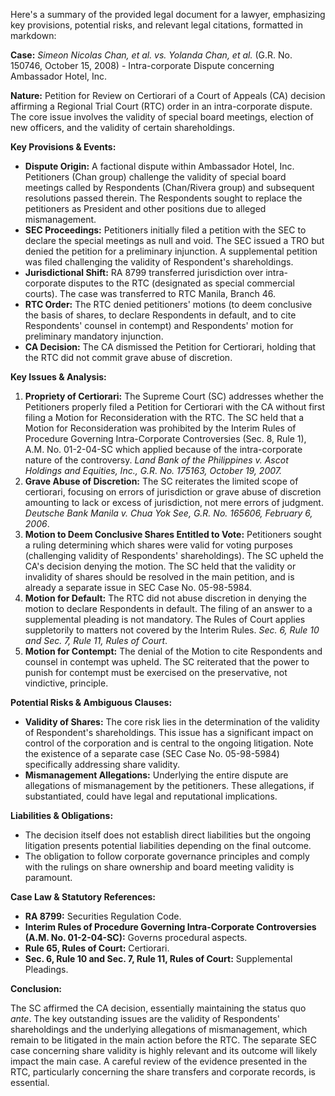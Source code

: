 Here's a summary of the provided legal document for a lawyer, emphasizing key provisions, potential risks, and relevant legal citations, formatted in markdown:

**Case:** *Simeon Nicolas Chan, et al. vs. Yolanda Chan, et al.* (G.R. No. 150746, October 15, 2008) - Intra-corporate Dispute concerning Ambassador Hotel, Inc.

**Nature:** Petition for Review on Certiorari of a Court of Appeals (CA) decision affirming a Regional Trial Court (RTC) order in an intra-corporate dispute. The core issue involves the validity of special board meetings, election of new officers, and the validity of certain shareholdings.

**Key Provisions & Events:**

*   **Dispute Origin:** A factional dispute within Ambassador Hotel, Inc. Petitioners (Chan group) challenge the validity of special board meetings called by Respondents (Chan/Rivera group) and subsequent resolutions passed therein. The Respondents sought to replace the petitioners as President and other positions due to alleged mismanagement.
*   **SEC Proceedings:** Petitioners initially filed a petition with the SEC to declare the special meetings as null and void. The SEC issued a TRO but denied the petition for a preliminary injunction.  A supplemental petition was filed challenging the validity of Respondent's shareholdings.
*   **Jurisdictional Shift:**  RA 8799 transferred jurisdiction over intra-corporate disputes to the RTC (designated as special commercial courts). The case was transferred to RTC Manila, Branch 46.
*   **RTC Order:** The RTC denied petitioners' motions (to deem conclusive the basis of shares, to declare Respondents in default, and to cite Respondents' counsel in contempt) and Respondents' motion for preliminary mandatory injunction.
*   **CA Decision:** The CA dismissed the Petition for Certiorari, holding that the RTC did not commit grave abuse of discretion.

**Key Issues & Analysis:**

1.  **Propriety of Certiorari:** The Supreme Court (SC) addresses whether the Petitioners properly filed a Petition for Certiorari with the CA without first filing a Motion for Reconsideration with the RTC. The SC held that a Motion for Reconsideration was prohibited by the Interim Rules of Procedure Governing Intra-Corporate Controversies (Sec. 8, Rule 1), A.M. No. 01-2-04-SC which applied because of the intra-corporate nature of the controversy. *Land Bank of the Philippines v. Ascot Holdings and Equities, Inc., G.R. No. 175163, October 19, 2007.*
2.  **Grave Abuse of Discretion:** The SC reiterates the limited scope of certiorari, focusing on errors of jurisdiction or grave abuse of discretion amounting to lack or excess of jurisdiction, not mere errors of judgment. *Deutsche Bank Manila v. Chua Yok See, G.R. No. 165606, February 6, 2006*.
3.  **Motion to Deem Conclusive Shares Entitled to Vote:** Petitioners sought a ruling determining which shares were valid for voting purposes (challenging validity of Respondents' shareholdings). The SC upheld the CA's decision denying the motion. The SC held that the validity or invalidity of shares should be resolved in the main petition, and is already a separate issue in SEC Case No. 05-98-5984.
4.  **Motion for Default:** The RTC did not abuse discretion in denying the motion to declare Respondents in default. The filing of an answer to a supplemental pleading is not mandatory. The Rules of Court applies suppletorily to matters not covered by the Interim Rules. *Sec. 6, Rule 10 and Sec. 7, Rule 11, Rules of Court*.
5.  **Motion for Contempt:** The denial of the Motion to cite Respondents and counsel in contempt was upheld. The SC reiterated that the power to punish for contempt must be exercised on the preservative, not vindictive, principle.

**Potential Risks & Ambiguous Clauses:**

*   **Validity of Shares:** The core risk lies in the determination of the validity of Respondent's shareholdings. This issue has a significant impact on control of the corporation and is central to the ongoing litigation. Note the existence of a separate case (SEC Case No. 05-98-5984) specifically addressing share validity.
*   **Mismanagement Allegations:** Underlying the entire dispute are allegations of mismanagement by the petitioners. These allegations, if substantiated, could have legal and reputational implications.

**Liabilities & Obligations:**

*   The decision itself does not establish direct liabilities but the ongoing litigation presents potential liabilities depending on the final outcome.
*   The obligation to follow corporate governance principles and comply with the rulings on share ownership and board meeting validity is paramount.

**Case Law & Statutory References:**

*   **RA 8799:** Securities Regulation Code.
*   **Interim Rules of Procedure Governing Intra-Corporate Controversies (A.M. No. 01-2-04-SC):** Governs procedural aspects.
*   **Rule 65, Rules of Court:**  Certiorari.
*   **Sec. 6, Rule 10 and Sec. 7, Rule 11, Rules of Court:** Supplemental Pleadings.

**Conclusion:**

The SC affirmed the CA decision, essentially maintaining the status quo *ante*. The key outstanding issues are the validity of Respondents' shareholdings and the underlying allegations of mismanagement, which remain to be litigated in the main action before the RTC. The separate SEC case concerning share validity is highly relevant and its outcome will likely impact the main case. A careful review of the evidence presented in the RTC, particularly concerning the share transfers and corporate records, is essential.
